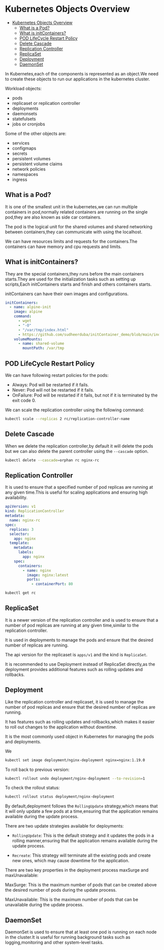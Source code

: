 # Kubernetes Objects Overview

<!--toc:start-->

- [Kubernetes Objects Overview](#kubernetes-objects-overview)
  - [What is a Pod?](#what-is-a-pod)
  - [What is initContainers?](#what-is-initcontainers)
  - [POD LifeCycle Restart Policy](#pod-lifecycle-restart-policy)
  - [Delete Cascade](#delete-cascade)
  - [Replication Controller](#replication-controller)
  - [ReplicaSet](#replicaset)
  - [Deployment](#deployment)
  - [DaemonSet](#daemonset)
  <!--toc:end-->

In Kubernetes,each of the components is represented as an object.We
need to create these objects to run our applications in the kubernetes
cluster.

Workload objects:

- pods
- replicaset or replication controller
- deployments
- daemonsets
- statefulsets
- jobs or cronjobs

Some of the other objects are:

- services
- configmaps
- secrets
- persistent volumes
- persistent volume claims
- network policies
- namespaces
- ingress

## What is a Pod?

It is one of the smallest unit in the kubernetes,we can run multiple
containers in pod,normally related containers are running on the single
pod,they are also known as side car containers.

The pod is the logical unit for the shared volumes and shared networking
between containers,they can communicate with using the localhost.

We can have resources limits and requests for the containers.The
containers can have memory and cpu requests and limits.

## What is initContainers?

They are the special containers,they runs before the main containers
starts.They are used for the initialization tasks such as setting up
scripts,Each initContainers starts and finish and others containers starts.

initContainers can have their own images and configurations.

```yaml
initContainers:
  - name: alpine-init
    image: alpine
    command:
      - wget
      - "-O"
      - "/var/tmp/index.html"
      - https://github.com/sudheerduba/initContainer_demo/blob/main/index.html?raw=true
    volumeMounts:
      - name: shared-volume
        mountPath: /var/tmp
```

## POD LifeCycle Restart Policy

We can have following restart policies for the pods:

- Always: Pod will be restarted if it fails.
- Never: Pod will not be restarted if it fails.
- OnFailure: Pod will be restarted if it fails, but not if it is terminated by
  the exit code 0.

We can scale the replication controller using the following command:

```bash
kubectl scale --replicas 2 rc/replication-controller-name
```

## Delete Cascade

When we delete the replication controller,by default it will delete the pods
but we can also delete the parent controller using the `--cascade` option.

```bash
kubectl delete --cascade=orphan rc nginx-rc
```

## Replication Controller

It is used to ensure that a specified number of pod replicas are running at any
given time.This is useful for scaling applications and ensuring high availability.

```yaml
apiVersion: v1
kind: ReplicationController
metadata:
  name: nginx-rc
spec:
  replicas: 3
  selector:
    app: nginx
  template:
    metadata:
      labels:
        app: nginx
    spec:
      containers:
        - name: nginx
          image: nginx:latest
          ports:
            - containerPort: 80
```

```bash
kubectl get rc
```

## ReplicaSet

It is a newer version of the replication controller and is used to ensure that a
number of pod replicas are running at any given time,similar to the replication
controller.

It is used in deployments to manage the pods and ensure that the desired number
of replicas are running.

The api version for the replicaset is `apps/v1` and the kind is `ReplicaSet`.

It is recommended to use Deployment instead of ReplicaSet directly,as the
deployment provides additional features such as rolling updates and
rollbacks.

## Deployment

Like the replication controller and replicaset, it is used to manage the number
of pod replicas and ensure that the desired number of replicas are running.

It has features such as rolling updates and rollbacks,which makes it easier to
roll out changes to the application without downtime.

It is the most commonly used object in Kubernetes for managing the pods and
deployments.

We

```bash
kubectl set image deployment/nginx-deployment nginx=nginx:1.19.0
```

To roll back to previous version:

```bash
kubectl rollout undo deployment/nginx-deployment --to-revision=1
```

To check the rollout status:

```bash
kubectl rollout status deployment/nginx-deployment
```

By default,deployment follows the `RollingUpdate` strategy,which means that it will
only update a few pods at a time,ensuring that the application remains available
during the update process.

There are two update strategies available for deployments:

- `RollingUpdate`: This is the default strategy and it updates the pods in a rolling
  manner,ensuring that the application remains available during the update process.

- `Recreate`: This strategy will terminate all the existing pods and create new ones,
  which may cause downtime for the application.

There are two key properties in the deployment process maxSurge and maxUnavailable:

MaxSurge: This is the maximum number of pods that can be created above the desired
number of pods during the update process.

MaxUnavailable: This is the maximum number of pods that can be unavailable during
the update process.

## DaemonSet

DaemonSet is used to ensure that at least one pod is running on each node in the
cluster.It is useful for running background tasks such as logging,monitoring and
other system-level tasks.

